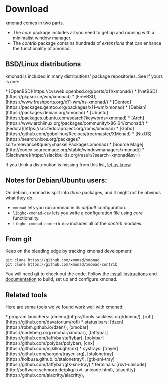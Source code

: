 ---
---

# Download

xmonad comes in two parts.

* The _core_ package includes all you need to get up and running with a minimalist window manager.
* The _contrib_ package contains hundreds of _extensions_ that can enhance the functionality of xmonad.

## BSD/Linux distributions

xmonad is included in many distributions' package repositories. See if yours is one:

<div class="list-col-4" markdown="1">
* [OpenBSD](https://cvsweb.openbsd.org/ports/x11/xmonad/)
* [NetBSD](https://pkgsrc.se/wm/xmonad)
* [FreeBSD](https://www.freshports.org/x11-wm/hs-xmonad/)
* [Gentoo](https://packages.gentoo.org/packages/x11-wm/xmonad)
* [Debian](https://packages.debian.org/xmonad)
* [Ubuntu](https://packages.ubuntu.com/search?keywords=xmonad)
* [Arch](https://www.archlinux.org/packages/community/x86_64/xmonad/)
* [Fedora](https://src.fedoraproject.org/rpms/xmonad)
* [Gobo](https://github.com/gobolinux/Recipes/tree/master/XMonad)
* [NixOS](https://search.nixos.org/packages?sort=relevance&query=haskellPackages.xmonad)
* [Source Mage](http://codex.sourcemage.org/stable/windowmanagers/xmonad/)
* [Slackware](https://slackbuilds.org/result/?search=xmonad&sv=)
</div>

If you think a distribution is missing from this list, [let us know](https://github.com/xmonad/xmonad-web/issues).

## Notes for Debian/Ubuntu users:

On debian, xmonad is split into _three_ packages, and it might not be obvious what they do.

* `xmonad` lets you run xmonad in its _default_ configuration.
* `libghc-xmonad-dev` lets you write a configuration file using _core_ functionality.
* `libghc-xmonad-contrib-dev` includes all of the _contrib_ modules.

## From git

Keep on the bleeding edge by tracking xmonad development:

```
git clone https://github.com/xmonad/xmonad
git clone https://github.com/xmonad/xmonad-contrib
```

You will need [git](https://git-scm.com/) to check out the code.
Follow the [install instructions](INSTALL.md) and
[documentation](documentation.md) to build, set up and configure xmonad.

## Related tools

Here are some tools we've found work well with xmonad:

<div class="list-col-2" markdown="1">
* program launchers:
  [dmenu](https://tools.suckless.org/dmenu/),
  [rofi](https://github.com/davatorium/rofi)
* status bars:
  [dzen](https://robm.github.io/dzen/),
  [xmobar](https://codeberg.org/xmobar/xmobar),
  [taffybar](https://github.com/taffybar/taffybar),
  [polybar](https://github.com/polybar/polybar),
  [cnx](https://github.com/mjkillough/cnx)
* systrays:
  [trayer](https://github.com/sargon/trayer-srg),
  [stalonetray](https://kolbusa.github.io/stalonetray/),
  [gtk-sni-tray](https://github.com/taffybar/gtk-sni-tray)
* terminals:
  [rxvt-unicode](http://software.schmorp.de/pkg/rxvt-unicode.html),
  [alacritty](https://github.com/alacritty/alacritty),
</div>
